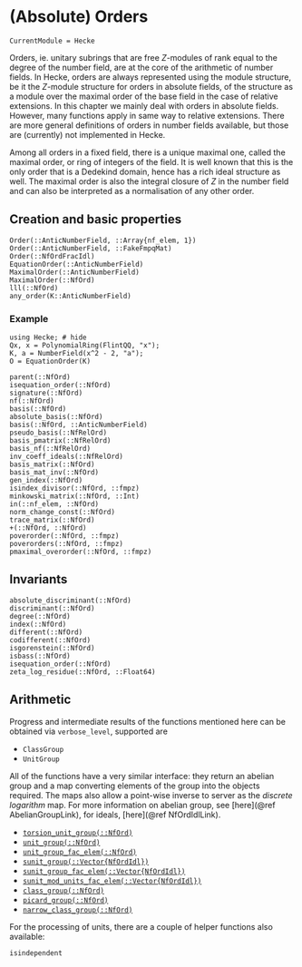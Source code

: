 # (Absolute) Orders
```@meta
CurrentModule = Hecke
```

Orders, ie. unitary subrings that are free $Z$-modules of rank
equal to the degree of the number field, are at the core of the
arithmetic of number fields. In Hecke, orders are always represented
using the module structure, be it the $Z$-module structure for orders
in absolute fields, of the structure as a module over the
maximal order of the base field in the case of relative extensions.
In this chapter we mainly deal with orders in absolute fields.
However, many functions apply in same way to relative extensions.
There are more general definitions of orders in number fields
available, but those are (currently) not implemented in Hecke.

Among all orders in a fixed field, there is a unique maximal one,
called the maximal order, or ring of integers of the field.
It is well known that this is the only order that is a Dedekind
domain, hence has a rich ideal structure as well.
The maximal order is also the integral closure of $Z$ in the number field
and can also be interpreted as a normalisation of any other order.

## Creation and basic properties

```@docs
Order(::AnticNumberField, ::Array{nf_elem, 1})
Order(::AnticNumberField, ::FakeFmpqMat)
Order(::NfOrdFracIdl)
EquationOrder(::AnticNumberField)
MaximalOrder(::AnticNumberField)
MaximalOrder(::NfOrd)
lll(::NfOrd)
any_order(K::AnticNumberField)
```

### Example

```@repl
using Hecke; # hide
Qx, x = PolynomialRing(FlintQQ, "x");
K, a = NumberField(x^2 - 2, "a");
O = EquationOrder(K)
```

```@docs
parent(::NfOrd)
isequation_order(::NfOrd)
signature(::NfOrd)
nf(::NfOrd)
basis(::NfOrd)
absolute_basis(::NfOrd)
basis(::NfOrd, ::AnticNumberField)
pseudo_basis(::NfRelOrd)
basis_pmatrix(::NfRelOrd)
basis_nf(::NfRelOrd)
inv_coeff_ideals(::NfRelOrd)
basis_matrix(::NfOrd)
basis_mat_inv(::NfOrd)
gen_index(::NfOrd)
isindex_divisor(::NfOrd, ::fmpz)
minkowski_matrix(::NfOrd, ::Int)
in(::nf_elem, ::NfOrd)
norm_change_const(::NfOrd)
trace_matrix(::NfOrd)
+(::NfOrd, ::NfOrd)
poverorder(::NfOrd, ::fmpz)
poverorders(::NfOrd, ::fmpz)
pmaximal_overorder(::NfOrd, ::fmpz)
```

## Invariants

```@docs
absolute_discriminant(::NfOrd)
discriminant(::NfOrd)
degree(::NfOrd)
index(::NfOrd)
different(::NfOrd)
codifferent(::NfOrd)
isgorenstein(::NfOrd)
isbass(::NfOrd)
isequation_order(::NfOrd)
zeta_log_residue(::NfOrd, ::Float64)
```

## Arithmetic

Progress and intermediate results of the functions mentioned here
can be obtained via `verbose_level`, supported are

- `ClassGroup`
- `UnitGroup`

All of the functions have a very similar interface: they return
an abelian group and a map converting elements of the group
into the objects required. The maps also
allow a point-wise inverse to server as the *discrete logarithm* map.
For more information on abelian group, see [here](@ref AbelianGroupLink), 
for ideals, [here](@ref NfOrdIdlLink).

- [`torsion_unit_group(::NfOrd)`](@ref)
- [`unit_group(::NfOrd)`](@ref)
- [`unit_group_fac_elem(::NfOrd)`](@ref)
- [`sunit_group(::Vector{NfOrdIdl})`](@ref)
- [`sunit_group_fac_elem(::Vector{NfOrdIdl})`](@ref)
- [`sunit_mod_units_fac_elem(::Vector{NfOrdIdl})`](@ref)
- [`class_group(::NfOrd)`](@ref)
- [`picard_group(::NfOrd)`](@ref)
- [`narrow_class_group(::NfOrd)`](@ref)

For the processing of units, there are a couple of helper functions
also available:

```@docs
isindependent
```
